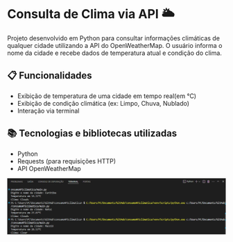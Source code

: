 # Consulta de Clima via API 🌥️

Projeto desenvolvido em Python para consultar informações climáticas de qualquer cidade utilizando a API do OpenWeatherMap. O usuário informa o nome da cidade e recebe dados de temperatura atual e condição do clima.

## 📋 Funcionalidades

- Exibição de temperatura de uma cidade em tempo real(em °C)
- Exibição de condição climática (ex: Limpo, Chuva, Nublado)
- Interação via terminal

## 📚 Tecnologias e bibliotecas utilizadas

- Python
- Requests (para requisições HTTP)
- API OpenWeatherMap

<img src="./img/terminal1.png">
